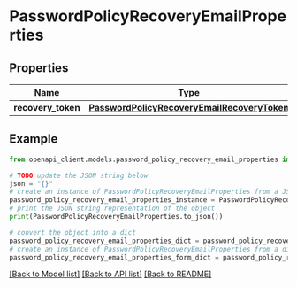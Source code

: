 # PasswordPolicyRecoveryEmailProperties


## Properties

Name | Type | Description | Notes
------------ | ------------- | ------------- | -------------
**recovery_token** | [**PasswordPolicyRecoveryEmailRecoveryToken**](PasswordPolicyRecoveryEmailRecoveryToken.md) |  | [optional] 

## Example

```python
from openapi_client.models.password_policy_recovery_email_properties import PasswordPolicyRecoveryEmailProperties

# TODO update the JSON string below
json = "{}"
# create an instance of PasswordPolicyRecoveryEmailProperties from a JSON string
password_policy_recovery_email_properties_instance = PasswordPolicyRecoveryEmailProperties.from_json(json)
# print the JSON string representation of the object
print(PasswordPolicyRecoveryEmailProperties.to_json())

# convert the object into a dict
password_policy_recovery_email_properties_dict = password_policy_recovery_email_properties_instance.to_dict()
# create an instance of PasswordPolicyRecoveryEmailProperties from a dict
password_policy_recovery_email_properties_form_dict = password_policy_recovery_email_properties.from_dict(password_policy_recovery_email_properties_dict)
```
[[Back to Model list]](../README.md#documentation-for-models) [[Back to API list]](../README.md#documentation-for-api-endpoints) [[Back to README]](../README.md)


